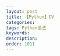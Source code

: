 ```yaml
---
layout: post
title: 【Python】CV
categories:
tags: Python语法
keywords:
description:
order: 1011
---
```


